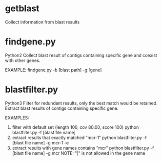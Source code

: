 # getblast
  Collect information from blast results


# findgene.py
  Python2
  Collect blast result of contigs containing specific gene and coexist with other genes.
  
  EXAMPLE:
  findgene.py -b [blast path] -g [gene]


# blastfilter.py
  Python3
  Filter for redundant results, only the best match would be retained.
  Extract blast results of contigs containing specific gene.
  
  EXAMPLES:
  1. filter with default set (length 100, cov 80.00, score 100)
    python blastfilter.py -f [blast file name]
  2. extract results that exactly matched "mcr-1"
    python blastfilter.py -f [blast file name] -g mcr-1 -e
  3. extract results with gene names contains "mcr"
    python blastfilter.py -f [blast file name] -g mcr
    NOTE: "|" is not allowed in the gene name
